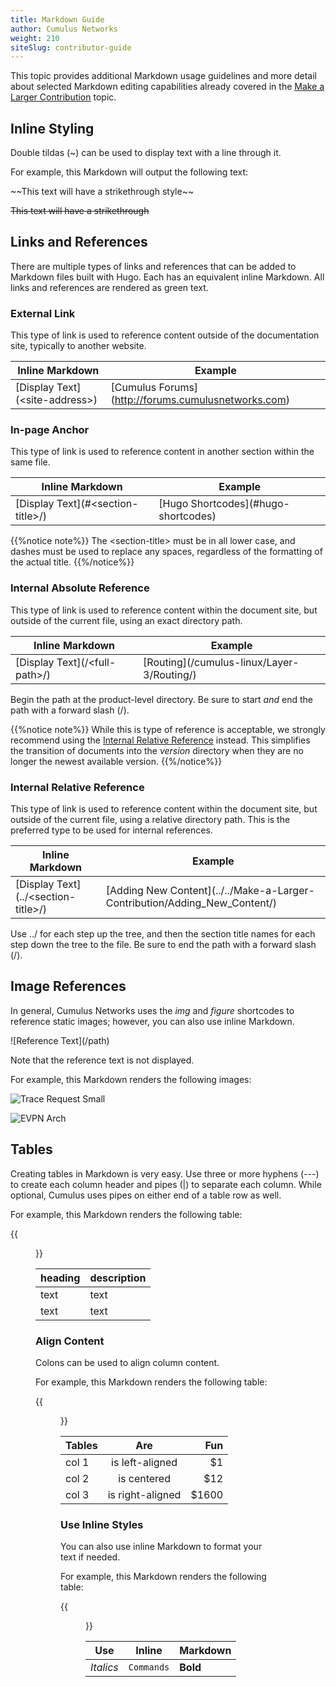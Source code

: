 ```yaml
---
title: Markdown Guide
author: Cumulus Networks
weight: 210
siteSlug: contributor-guide
---
```

This topic provides additional Markdown usage guidelines and more detail about selected Markdown editing capabilities already covered in the [Make a Larger Contribution](../../Make-a-Larger-Contribution/) topic.

## Inline Styling

Double tildas (~) can be used to display text with a line through it. 

For example, this Markdown will output the following text:

\~\~This text will have a strikethrough style\~\~

~~This text will have a strikethrough~~

## Links and References

There are multiple types of links and references that can be added to Markdown files built with Hugo. Each has an equivalent inline Markdown. All links and references are rendered as green text.

### External Link

This type of link is used to reference content outside of the documentation site, typically to another website.

| Inline Markdown | Example |
| -------------------- | ---------- |
| \[Display Text\](\<site-address\>) | \[Cumulus Forums\](http://forums.cumulusnetworks.com) |

### In-page Anchor

This type of link is used to reference content in another section within the same file.

| Inline Markdown | Example |
| -------------------- | ---------- |
| \[Display Text\](#\<section-title\>/) | \[Hugo Shortcodes\](#hugo-shortcodes) |

{{%notice note%}}
The \<section-title\> must be in all lower case, and dashes must be used to replace any spaces, regardless of the formatting of the actual title.
{{%/notice%}}

### Internal Absolute Reference

This type of link is used to reference content within the document site, but outside of the current file, using an exact directory path.

| Inline Markdown | Example |
| -------------------- | ---------- |
| \[Display Text\](/\<full-path\>/) | \[Routing\](/cumulus-linux/Layer-3/Routing/) |

Begin the path at the product-level directory. Be sure to start *and* end the path with a forward slash (/).

{{%notice note%}}
While this is type of reference is acceptable, we strongly recommend using the [Internal Relative Reference](#internal-relative-reference) instead. This simplifies the transition of documents into the *version* directory when they are no longer the newest available version.
{{%/notice%}}

### Internal Relative Reference

This type of link is used to reference content within the document site, but outside of the current file, using a relative directory path. This is the preferred type to be used for internal references.

| Inline Markdown | Example |
| -------------------- | ---------- |
| \[Display Text\](../\<section-title\>/) | \[Adding New Content\](../../Make-a-Larger-Contribution/Adding_New_Content/) |

Use ../ for each step up the tree, and then the section title names for each step down the tree to the file. Be sure to end the path with a forward slash (/).

## Image References

In general, Cumulus Networks uses the *img* and *figure*  shortcodes to reference static images; however, you can also use inline Markdown.

\!\[Reference Text\](/path)

Note that the reference text is not displayed.

For example, this Markdown renders the following images:

![Trace Request Small](/images/sch-trace-request-small-card.png)

![EVPN Arch](/images/cumulus-linux/evpn-basic-clos.png)

## Tables

Creating tables in Markdown is very easy. Use three or more hyphens (---) to create each column header and pipes (|) to separate each column. While optional, Cumulus uses pipes on either end of a table row as well. 

For example, this Markdown renders the following table:

{{<figure src="/images/old_doc_images/contrib-gde-table-mkdn.png" width="250">}}

| heading | description |
| ---------  | ----------- |
| text        | text   |
| text        | text   |

### Align Content

Colons can be used to align column content.

For example, this Markdown renders the following table:

{{<figure src="/images/old_doc_images/contrib-gde-table-alignment.png" width="300">}}

| Tables | Are | Fun |
| ------ |:---:| ---:|
| col 1 | is left-aligned | $1 |
| col 2 | is centered | $12 |
| col 3 | is right-aligned | $1600 |

### Use Inline Styles

You can also use inline Markdown to format your text if needed.

For example, this Markdown renders the following table:

{{<figure src="/images/old_doc_images/contrib-gde-table-style.png" width="300">}}

| Use | Inline | Markdown |
| --- | --- | --- |
| *Italics* | `Commands` | **Bold** |
